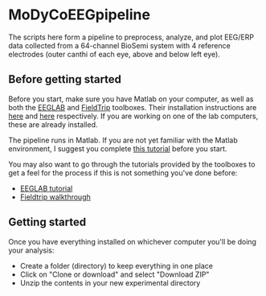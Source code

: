 # MoDyCoEEGpipeline
The scripts here form a pipeline to preprocess, analyze, and plot EEG/ERP data collected from a 64-channel BioSemi system with 4 reference electrodes (outer canthi of each eye, above and below left eye).

## Before getting started
Before you start, make sure you have Matlab on your computer, as well as both the [EEGLAB](ftp://sccn.ucsd.edu/pub/daily/eeglab13_6_5b.zip) and [FieldTrip](ftp://ftp.fieldtriptoolbox.org/pub/fieldtrip/fieldtrip-20190419.zip) toolboxes. Their installation instructions are [here](https://sccn.ucsd.edu/eeglab/downloadtoolbox.php) and [here](http://www.fieldtriptoolbox.org/faq/should_i_add_fieldtrip_with_all_subdirectories_to_my_matlab_path/
) respectively. If you are working on one of the lab computers, these are already installed.

The pipeline runs in Matlab. If you are not yet familiar with the Matlab environment, I suggest you complete [this tutorial](https://fr.mathworks.com/help/matlab/getting-started-with-matlab.html) before you start.

You may also want to go through the tutorials provided by the toolboxes to get a feel for the process if this is not something you've done before:
- [EEGLAB tutorial](https://sccn.ucsd.edu/wiki/EEGLAB_Wiki)
- [Fieldtrip walkthrough](http://www.fieldtriptoolbox.org/walkthrough/)


## Getting started
Once you have everything installed on whichever computer you'll be doing your analysis:
- Create a folder (directory) to keep everything in one place
- Click on "Clone or download" and select "Download ZIP"
- Unzip the contents in your new experimental directory
